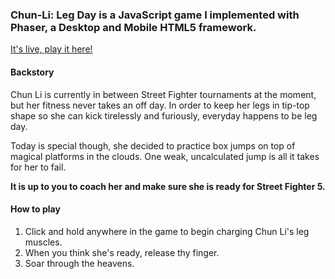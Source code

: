 ### Chun-Li: Leg Day is a JavaScript game I implemented with Phaser, a Desktop and Mobile HTML5 framework.

[It's live, play it here!](www.kvntrn.me/Been-Jumping/)

#### Backstory

Chun Li is currently in between Street Fighter tournaments at the moment, but her fitness never takes an off day.
In order to keep her legs in tip-top shape so she can kick tirelessly and furiously, everyday happens to be leg day.

Today is special though, she decided to practice box jumps on top of magical platforms in the clouds.
One weak, uncalculated jump is all it takes for her to fail.

**It is up to you to coach her and make sure she is ready for Street Fighter 5.**

#### How to play

1) Click and hold anywhere in the game to begin charging Chun Li's leg muscles.
2) When you think she's ready, release thy finger.
3) Soar through the heavens.

